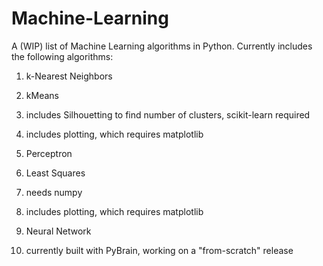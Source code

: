# Machine-Learning

A (WIP) list of Machine Learning algorithms in Python. Currently includes the following algorithms:

1. k-Nearest Neighbors

2. kMeans

  1. includes Silhouetting to find number of clusters, scikit-learn required
  
  2. includes plotting, which requires matplotlib
 
3. Perceptron
 
4. Least Squares
 
  1. needs numpy
  
  2. includes plotting, which requires matplotlib
 
5. Neural Network
 
  1. currently built with PyBrain, working on a "from-scratch" release
